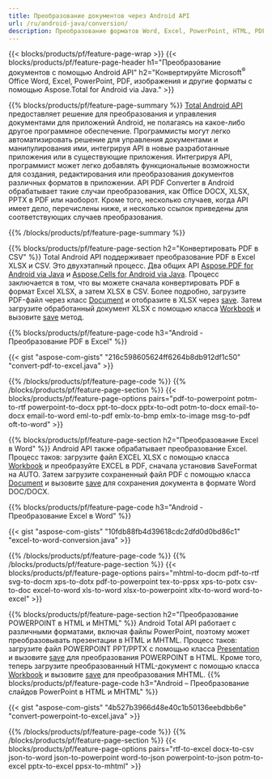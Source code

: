 ```yaml
---
title: Преобразование документов через Android API 
url: /ru/android-java/conversion/
description: Преобразование форматов Word, Excel, PowerPoint, HTML, PDF и изображений с помощью API преобразования Android. Android конвертирует Office docx, xlsx, pptx в PDF. 
---
```


{{< blocks/products/pf/feature-page-wrap >}}
{{< blocks/products/pf/feature-page-header h1="Преобразование документов с помощью Android API" h2="Конвертируйте Microsoft<sup>&reg;</sup> Office Word, Excel, PowerPoint, PDF, изображения и другие форматы с помощью Aspose.Total for Android via Java." >}}

{{% blocks/products/pf/feature-page-summary %}}
[Total Android API](https://products.aspose.com/total/android-java/) предоставляет решение для преобразования и управления документами для приложений Android, не полагаясь на какое-либо другое программное обеспечение. Программисты могут легко автоматизировать решение для управления документами и манипулирования ими, интегрируя API в новые разработанные приложения или в существующие приложения. Интегрируя API, программист может легко добавлять функциональные возможности для создания, редактирования или преобразования документов различных форматов в приложении. API PDF Converter в Android обрабатывает такие случаи преобразования, как Office DOCX, XLSX, PPTX в PDF или наоборот. Кроме того, несколько случаев, когда API имеет дело, перечислены ниже, и несколько ссылок приведены для соответствующих случаев преобразования. 

{{% /blocks/products/pf/feature-page-summary  %}}

{{% blocks/products/pf/feature-page-section  h2="Конвертировать PDF в CSV" %}}
Total Android API поддерживает преобразование PDF в Excel XLSX и CSV. Это двухэтапный процесс. Два общих API [Aspose.PDF for Android via Java](https://products.aspose.com/pdf/android-java/) и [Aspose.Cells for Android via Java](https://products.aspose.com/cells/android-java/). Процесс заключается в том, что вы можете сначала конвертировать PDF в формат Excel XLSX, а затем XLSX в CSV. Более подробно, загрузите PDF-файл через класс [Document](https://reference.aspose.com/pdf/java/com.aspose.pdf/Document) и отобразите в XLSX через [save](https://reference.aspose.com/pdf/java/com.aspose.pdf/Document#save-java.lang.String-com.aspose.pdf.SaveOptions-). Затем загрузите обработанный документ XLSX с помощью класса [Workbook](https://reference.aspose.com/cells/java/com.aspose.cells/Workbook) и вызовите [save](https://reference.aspose.com/cells/java/com.aspose.cells/workbook#save(java.lang.String,%20com.aspose.cells.SaveOptions)) метод.

{{% blocks/products/pf/feature-page-code h3="Android - Преобразование PDF в Excel" %}}

{{< gist "aspose-com-gists" "216c598605624ff6264b8db912df1c50" "convert-pdf-to-excel.java" >}}

{{% /blocks/products/pf/feature-page-code  %}}
{{% /blocks/products/pf/feature-page-section %}}
{{< blocks/products/pf/feature-page-options pairs="pdf-to-powerpoint potm-to-rtf powerpoint-to-docx ppt-to-docx pptx-to-odt potm-to-docx email-to-docx email-to-word eml-to-pdf emlx-to-bmp emlx-to-image msg-to-pdf oft-to-word" >}}


{{% blocks/products/pf/feature-page-section  h2="Преобразование Excel в Word" %}}
Android API также обрабатывает преобразование Excel. Процесс таков: загрузите файл EXCEL XLSX с помощью класса [Workbook](https://reference.aspose.com/cells/java/com.aspose.cells/Workbook) и преобразуйте EXCEL в PDF, сначала установив SaveFormat на AUTO. Затем загрузите сохраненный файл PDF с помощью класса [Document](https://reference.aspose.com/pdf/java/com.aspose.pdf/Document) и вызовите [save](https://reference.aspose.com/pdf/java/com.aspose.pdf/Document#save-java.lang.String-com.aspose.pdf.SaveOptions-) для сохранения документа в формате Word DOC/DOCX.

{{% blocks/products/pf/feature-page-code h3="Android - Преобразование Excel в Word" %}}

{{< gist "aspose-com-gists" "10fdb88fb4d39618cdc2dfd0d0bd86c1" "excel-to-word-conversion.java" >}}

{{% /blocks/products/pf/feature-page-code  %}}
{{% /blocks/products/pf/feature-page-section %}}
{{< blocks/products/pf/feature-page-options pairs="mhtml-to-docm pdf-to-rtf svg-to-docm xps-to-dotx pdf-to-powerpoint tex-to-ppsx xps-to-potx csv-to-doc excel-to-word xls-to-word xlsx-to-powerpoint xltx-to-word word-to-excel" >}}

{{% blocks/products/pf/feature-page-section  h2="Преобразование POWERPOINT в HTML и MHTML" %}}
Android Total API работает с различными форматами, включая файлы PowerPoint, поэтому может преобразовывать презентации в HTML и MHTML. Процесс таков: загрузите файл POWERPOINT PPT/PPTX с помощью класса [Presentation](https://reference.aspose.com/slides/java/com.aspose.slides/Presentation) и вызовите [save](https://reference.aspose.com/slides/java/com.aspose.slides/Presentation#save-java.lang.String-int-com.aspose.slides.ISaveOptions-) для преобразования POWERPOINT в HTML. Кроме того, теперь загрузите преобразованный HTML-документ с помощью класса [Workbook](https://reference.aspose.com/cells/java/com.aspose.cells/Workbook) и вызовите [save](https://reference.aspose.com/cells/java/com.aspose.cells/) для преобразования MHTML. 
{{% blocks/products/pf/feature-page-code h3="Android – Преобразование слайдов PowerPoint в HTML и MHTML" %}}

{{< gist "aspose-com-gists" "4b527b3966d48e40c1b50136eebdbb6e" "convert-powerpoint-to-excel.java" >}}


{{% /blocks/products/pf/feature-page-code  %}}
{{% /blocks/products/pf/feature-page-section %}}
{{< blocks/products/pf/feature-page-options pairs="rtf-to-excel docx-to-csv json-to-word json-to-powerpoint word-to-json powerpoint-to-json potm-to-excel pptx-to-excel ppsx-to-mhtml" >}}